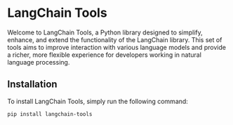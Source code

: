 # LangChain Tools

Welcome to LangChain Tools, a Python library designed to simplify, enhance, and extend the functionality of the LangChain library. This set of tools aims to improve interaction with various language models and provide a richer, more flexible experience for developers working in natural language processing.

## Installation

To install LangChain Tools, simply run the following command:

```bash
pip install langchain-tools
```
